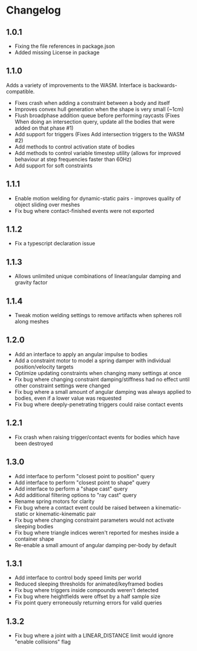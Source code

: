 # Changelog

## 1.0.1

- Fixing the file references in package.json
- Added missing License in package

## 1.1.0

Adds a variety of improvements to the WASM. Interface is backwards-compatible.

- Fixes crash when adding a constraint between a body and itself
- Improves convex hull generation when the shape is very small (~1cm)
- Flush broadphase addition queue before performing raycasts (Fixes When doing an intersection query, update all the bodies that were added on that phase #1)
- Add support for triggers (Fixes Add intersection triggers to the WASM #2)
- Add methods to control activation state of bodies
- Add methods to control variable timestep utility (allows for improved behaviour at step frequencies faster than 60Hz)
- Add support for soft constraints

## 1.1.1

- Enable motion welding for dynamic-static pairs - improves quality of object sliding over meshes
- Fix bug where contact-finished events were not exported

## 1.1.2

- Fix a typescript declaration issue

## 1.1.3

- Allows unlimited unique combinations of linear/angular damping and gravity factor

## 1.1.4

- Tweak motion welding settings to remove artifacts when spheres roll along meshes

## 1.2.0

- Add an interface to apply an angular impulse to bodies
- Add a constraint motor to model a spring damper with individual position/velocity targets
- Optimize updating constraints when changing many settings at once
- Fix bug where changing constraint damping/stiffness had no effect until other constraint settings were changed
- Fix bug where a small amount of angular damping was always applied to bodies, even if a lower value was requested
- Fix bug where deeply-penetrating triggers could raise contact events

## 1.2.1

- Fix crash when raising trigger/contact events for bodies which have been destroyed

## 1.3.0

- Add interface to perform "closest point to position" query
- Add interface to perform "closest point to shape" query
- Add interface to perform a "shape cast" query
- Add additional filtering options to "ray cast" query
- Rename spring motors for clarity
- Fix bug where a contact event could be raised between a kinematic-static or kinematic-kinematic pair
- Fix bug where changing constraint parameters would not activate sleeping bodies
- Fix bug where triangle indices weren't reported for meshes inside a container shape
- Re-enable a small amount of angular damping per-body by default

## 1.3.1

- Add interface to control body speed limits per world
- Reduced sleeping thresholds for animated/keyframed bodies
- Fix bug where triggers inside compounds weren't detected
- Fix bug where heightfields were offset by a half sample size
- Fix point query erroneously returning errors for valid queries

## 1.3.2

- Fix bug where a joint with a LINEAR\_DISTANCE limit would ignore "enable collisions" flag
